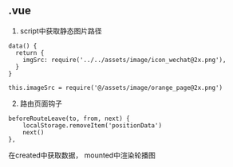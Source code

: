 ## .vue

1. script中获取静态图片路径
```
data() {
  return {
    imgSrc: require('../../assets/image/icon_wechat@2x.png'),
  }
}

this.imageSrc = require('@/assets/image/orange_page@2x.png')
```
2. 路由页面钩子
```
beforeRouteLeave(to, from, next) {
    localStorage.removeItem('positionData')
    next()
},
```
在created中获取数据， mounted中渲染轮播图